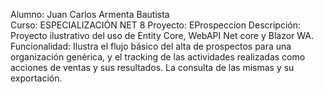 Alumno: Juan Carlos Armenta Bautista  
Curso: ESPECIALIZACIÓN NET 8
Proyecto: EProspeccion
Descripción: Proyecto ilustrativo del uso de Entity Core, WebAPI Net core y Blazor WA.
Funcionalidad: Ilustra el flujo básico del alta de prospectos para una organización genérica, y el tracking de las actividades realizadas como acciones de ventas y sus resultados. La consulta de las mismas y su exportación.
